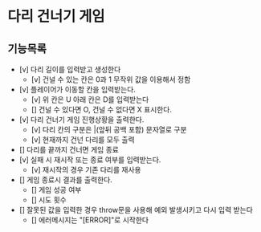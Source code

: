 # 다리 건너기 게임

## 기능목록

- [v] 다리 길이를 입력받고 생성한다
  - [v] 건널 수 있는 칸은 0과 1 무작위 값을 이용해서 정함
- [v] 플레이어가 이동할 칸을 입력받는다.
  - [v] 위 칸은 U 아래 칸은 D를 입력받는다
  - [] 건널 수 있다면 O, 건널 수 없다면 X 표시한다.
- [v] 다리 건너기 게임 진행상황을 출력한다.
  - [v] 다리 칸의 구분은 |(앞뒤 공백 포함) 문자열로 구분
  - [v] 현재까지 건넌 다리를 모두 출력
- [] 다리를 끝까지 건너면 게임 종료
- [v] 실패 시 재시작 또는 종료 여부를 입력받는다.
  - [v] 재시작의 경우 기존 다리를 재사용
- [] 게임 종료시 결과를 출력한다.
  - [] 게임 성공 여부
  - [] 시도 횟수
- [] 잘못된 값을 입력한 경우 throw문을 사용해 예외 발생시키고 다시 입력 받는다
  - [] 에러메시지는 "[ERROR]"로 시작한다
